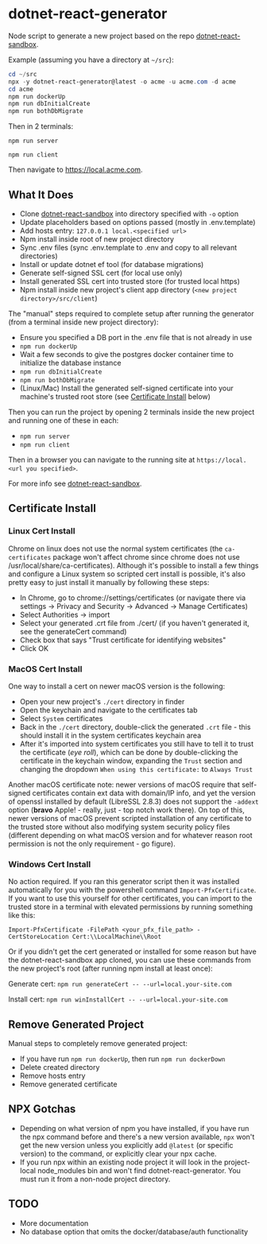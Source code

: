 # dotnet-react-generator

Node script to generate a new project based on the repo [dotnet-react-sandbox](https://github.com/mikey-t/dotnet-react-sandbox).

Example (assuming you have a directory at `~/src`):

```Powershell
cd ~/src
npx -y dotnet-react-generator@latest -o acme -u acme.com -d acme
cd acme
npm run dockerUp
npm run dbInitialCreate
npm run bothDbMigrate
```

Then in 2 terminals:

`npm run server`

`npm run client`

Then navigate to https://local.acme.com.

## What It Does

- Clone [dotnet-react-sandbox](https://github.com/mikey-t/dotnet-react-sandbox) into directory specified with `-o` option
- Update placeholders based on options passed (mostly in .env.template)
- Add hosts entry: `127.0.0.1 local.<specified url>`
- Npm install inside root of new project directory
- Sync .env files (sync .env.template to .env and copy to all relevant directories)
- Install or update dotnet ef tool (for database migrations)
- Generate self-signed SSL cert (for local use only)
- Install generated SSL cert into trusted store (for trusted local https)
- Npm install inside new project's client app directory (`<new project directory>/src/client`)

The "manual" steps required to complete setup after running the generator (from a terminal inside new project directory):

- Ensure you specified a DB port in the .env file that is not already in use
- `npm run dockerUp`
- Wait a few seconds to give the postgres docker container time to initialize the database instance
- `npm run dbInitialCreate`
- `npm run bothDbMigrate`
- (Linux/Mac) Install the generated self-signed certificate into your machine's trusted root store (see [Certificate Install](#certificate-install) below)

Then you can run the project by opening 2 terminals inside the new project and running one of these in each:

- `npm run server`
- `npm run client`

Then in a browser you can navigate to the running site at `https://local.<url you specified>`.

For more info see [dotnet-react-sandbox](https://github.com/mikey-t/dotnet-react-generator).

## Certificate Install

### Linux Cert Install

Chrome on linux does not use the normal system certificates (the `ca-certificates` package won't affect chrome since chrome does not use /usr/local/share/ca-certificates). Although it's possible to install a few things and configure a Linux system so scripted cert install is possible, it's also pretty easy to just install it manually by following these steps:
- In Chrome, go to chrome://settings/certificates (or navigate there via settings -> Privacy and Security -> Advanced -> Manage Certificates)
- Select Authorities -> import
- Select your generated .crt file from ./cert/ (if you haven't generated it, see the generateCert command)
- Check box that says "Trust certificate for identifying websites"
- Click OK

### MacOS Cert Install

One way to install a cert on newer macOS version is the following:

- Open your new project's `./cert` directory in finder
- Open the keychain and navigate to the certificates tab
- Select `System` certificates
- Back in the `./cert` directory, double-click the generated `.crt` file - this should install it in the system certificates keychain area
- After it's imported into system certificates you still have to tell it to trust the certificate (*eye roll*), which can be done by double-clicking the certificate in the keychain window, expanding the `Trust` section and changing the dropdown `When using this certificate:` to `Always Trust`

Another macOS certificate note: newer versions of macOS require that self-signed certificates contain ext data with domain/IP info, and yet the version of openssl installed by default (LibreSSL 2.8.3) does not support the `-addext` option (**bravo** Apple! - really, just - top notch work there). On top of this, newer versions of macOS prevent scripted installation of any certificate to the trusted store without also modifying system security policy files (different depending on what macOS version and for whatever reason root permission is not the only requirement - go figure).

### Windows Cert Install

No action required. If you ran this generator script then it was installed automatically for you with the powershell command `Import-PfxCertificate`. If you want to use this yourself for other certificates, you can import to the trusted store in a terminal with elevated permissions by running something like this:

`Import-PfxCertificate -FilePath <your_pfx_file_path> -CertStoreLocation Cert:\\LocalMachine\\Root`

Or if you didn't get the cert generated or installed for some reason but have the dotnet-react-sandbox app cloned, you can use these commands from the new project's root (after running npm install at least once):

Generate cert: `npm run generateCert -- --url=local.your-site.com`

Install cert: `npm run winInstallCert -- --url=local.your-site.com`

## Remove Generated Project

Manual steps to completely remove generated project:

- If you have run `npm run dockerUp`, then run `npm run dockerDown`
- Delete created directory
- Remove hosts entry
- Remove generated certificate

## NPX Gotchas

- Depending on what version of npm you have installed, if you have run the npx command before and there's a new version available, `npx` won't get the new version unless you explicitly add `@latest` (or specific version) to the command, or explicitly clear your npx cache. 
- If you run npx within an existing node project it will look in the project-local node_modules bin and won't find dotnet-react-generator. You must run it from a non-node project directory.

## TODO

- More documentation
- No database option that omits the docker/database/auth functionality
